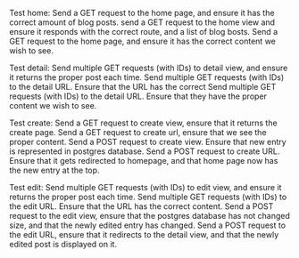 Test home:
    Send a GET request to the home page, and ensure it has the correct amount of blog posts.
    send a GET request to the home view and ensure it responds with the correct route, and a list of blog bosts.
    Send a GET request to the home page, and ensure it has the correct content we wish to see.

Test detail:
    Send multiple GET requests (with IDs) to detail view, and ensure it returns the proper post each time.
    Send multiple GET requests (with IDs) to the detail URL. Ensure that the URL has the correct 
    Send multiple GET requests (with IDs) to the detail URL. Ensure that they have the proper content we wish to see.

Test create:
    Send a GET request to create view, ensure that it returns the create page.
    Send a GET request to create url, ensure that we see the proper content.
    Send a POST request to create view. Ensure that new entry is represented in postgres database.
    Send a POST request to create URL. Ensure that it gets redirected to homepage, and that home page now has the new entry at the top.

Test edit:
    Send multiple GET requests (with IDs) to edit view, and ensure it returns the proper post each time.
    Send multiple GET requests (with IDs) to the edit URL. Ensure that the URL has the correct  content.
    Send a POST request to the edit view, ensure that the postgres database has not changed size, and that the newly edited entry has changed.
    Send a POST request to the edit URL, ensure that it redirects to the detail view, and that the newly edited post is displayed on it.